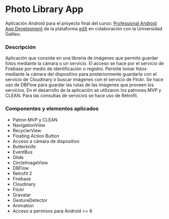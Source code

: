 # Photo Library App
Aplicación Android para el proyecto final del curso: [Professional Android App Development](https://www.edx.org/course/professional-android-app-development-galileox-caad003x) de la plataforma [edX](https://www.edx.org) en colaboración con la Universidad Galileo.

### Descripción
Aplicación que consiste en una librería de imágenes que permite guardar fotos mediante la cámara o un servicio. El acceso se hace por el servicio de Firebase por medio de identificación o registro. Permite tomar fotos mediante la cámara del dispositivo para posteriormente guardarla con el servicio de Cloudinary o buscar imágenes con el servicio de Flickr. Se hace uso de DBFlow para guardar las rutas de las imágenes que proveen los servicios.
En el desarrollo de la aplicación se utilizaron los patrones MVP y CLEAN. Para las consultas de servicios se hace uso de Retrofit.

### Componentes y elementos aplicados
* Patron MVP y CLEAN
* NavigationView
* RecyclerView
* Floating Action Button
* Acceso a cámara de dispositivo
* Butterknife
* EventBus
* Glide
* CircleImageView
* DBFlow
* Retrofit 2
* Firebase
* Cloudinary
* Flickr
* Gravatar
* GestureDetector
* Animation
* Acceso a permisos para Android >= 6
